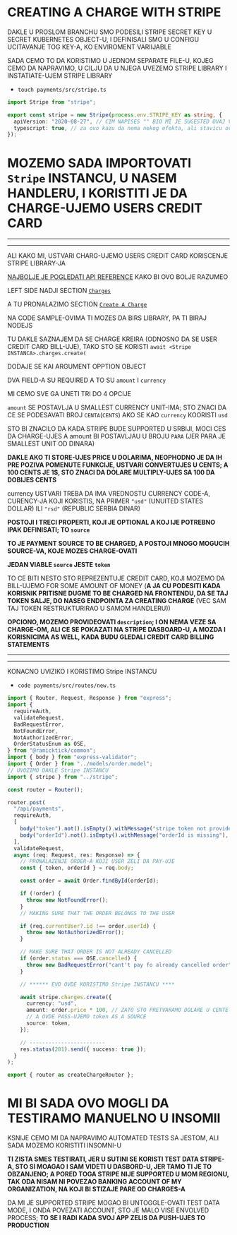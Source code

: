 # CREATING A CHARGE WITH STRIPE

DAKLE U PROSLOM BRANCHU SMO PODESILI STRIPE SECRET KEY U SECRET KUBERNETES OBJECT-U, I DEFINISALI SMO U CONFIGU UCITAVANJE TOG KEY-A, KO ENVIROMENT VARIIJABLE

SADA CEMO TO DA KORISTIMO U JEDNOM SEPARATE FILE-U, KOJEG CEMO DA NAPRAVIMO, U CILJU DA U NJEGA UVEZEMO STRIPE LIBRARY I INSTATIATE-UJEM STRIPE LIBRARY

- `touch payments/src/stripe.ts`

```ts
import Stripe from "stripe";

export const stripe = new Stripe(process.env.STRIPE_KEY as string, {
  apiVersion: "2020-08-27", // CIM NAPISES "" BIO MI JE SUGESTED OVAJ VERSION
  typescript: true, // za ovo kazu da nema nekog efekta, ali stavicu ovo
});

```

# MOZEMO SADA IMPORTOVATI `Stripe` INSTANCU, U NASEM HANDLERU, I KORISTITI JE DA CHARGE-UJEMO USERS CREDIT CARD

***
***

ALI KAKO MI, USTVARI CHARG-UJEMO USERS CREDIT CARD KORISCENJE STRIPE LIBRARY-JA

[NAJBOLJE JE POGLEDATI API REFERENCE](https://stripe.com/docs/api) KAKO BI OVO BOLJE RAZUMEO 

LEFT SIDE NADJI SECTION [`Charges`](https://stripe.com/docs/api/charges)

A TU PRONALAZIMO SECTION [`Create A Charge`](https://stripe.com/docs/api/charges/create?lang=node)

NA CODE SAMPLE-OVIMA TI MOZES DA BIRS LIBRARY, PA TI BIRAJ NODEJS

TU DAKLE SAZNAJEM DA SE CHARGE KREIRA (ODNOSNO DA SE USER CREDIT CARD BILL-UJE), TAKO STO SE KORISTI `await <Stripe INSTANCA>.charges.create(`

DODAJE SE KAI ARGUMENT OPPTION OBJECT

DVA FIELD-A SU REQUIRED A TO SU `amount` I `currency`

MI CEMO SVE GA UNETI TRI DO 4 OPCIJE

`amount` SE POSTAVLJA U SMALLEST CURRENCY UNIT-IMA; STO ZNACI DA CE SE PODESAVATI BROJ `CENTA`(`CENTS`) AKO SE KAO `currency` KOORISTI `usd`

STO BI ZNACILO DA KADA STRIPE BUDE SUPPORTED U SRBIJI, MOCI CES DA CHARGE-UJES A amount BI POSTAVLJAU U BROJU `PARA` (JER PARA JE SMALLEST UNIT OD DINARA)

**DAKLE AKO TI STORE-UJES PRICE U DOLARIMA, NEOPHODNO JE DA IH PRE POZIVA POMENUTE FUNKCIJE, USTVARI CONVERTUJES U CENTS; A 100 CENTS JE 1$, STO ZNACI DA DOLARE MULTIPLY-UJES SA 100 DA DOBIJES CENTS**

currency USTVARI TREBA DA IMA VREDNOSTU CURRENCY CODE-A, CURENCY-JA KOJI KORISTIS, NA PRIMER `"usd"` (UNUITED STATES DOLLAR) ILI `"rsd"` (REPUBLIC SERBIA DINAR)

**POSTOJI I TRECI PROPERTI, KOJI JE OPTIONAL A KOJ IJE POTREBNO IPAK DEFINISATI; TO `source`**

**TO JE PAYMENT SOURCE TO BE CHARGED, A POSTOJI MNOGO MOGUCIH SOURCE-VA, KOJE MOZES CHARGE-OVATI**

**JEDAN VIABLE `source` JESTE `token`**

TO CE BITI NESTO STO REPREZENTUJE CREDIT CARD, KOJI MOZEMO DA BILL-UJEMO FOR SOME AMOUNT OF MONEY (**A JA CU PODESITI KADA KORISNIK PRITISNE DUGME TO BE CHARGED NA FRONTENDU, DA SE TAJ TOKEN SALJE, DO NASEG ENDPOINTA ZA CREATING CHARGE** (VEC SAM TAJ TOKEN RESTRUKTURIRAO U SAMOM HANDLERU))

**OPCIONO, MOZEMO PROVIDEOVATI `description`; I ON NEMA VEZE SA CHARGE-OM, ALI CE SE POKAZATI NA STRIPE DASBOARD-U, A MOZDA I KORISNICIMA AS WELL, KADA BUDU GLEDALI CREDIT CARD BILLING STATEMENTS**

***
***

KONACNO UVIZIKO I KORISTIMO Stripe INSTANCU

- `code payments/src/routes/new.ts`

```ts
import { Router, Request, Response } from "express";
import {
  requireAuth,
  validateRequest,
  BadRequestError,
  NotFoundError,
  NotAuthorizedError,
  OrderStatusEnum as OSE,
} from "@ramicktick/common";
import { body } from "express-validator";
import { Order } from "../models/order.model";
// UVOZIMO DAKLE Stripe INSTANCU
import { stripe } from "../stripe";

const router = Router();

router.post(
  "/api/payments",
  requireAuth,
  [
    body("token").not().isEmpty().withMessage("stripe token not provided"),
    body("orderId").not().isEmpty().withMessage("orderId is missing"),
  ],
  validateRequest,
  async (req: Request, res: Response) => {
    // PRONALAZENJE ORDER-A KOJI USER ZELI DA PAY-UJE
    const { token, orderId } = req.body;

    const order = await Order.findById(orderId);

    if (!order) {
      throw new NotFoundError();
    }
    // MAKING SURE THAT THE ORDER BELONGS TO THE USER

    if (req.currentUser?.id !== order.userId) {
      throw new NotAuthorizedError();
    }

    // MAKE SURE THAT ORDER IS NOT ALREADY CANCELLED
    if (order.status === OSE.cancelled) {
      throw new BadRequestError("cant't pay fo already cancelled order");
    }

    // ****** EVO OVDE KORISTIMO Stripe INSTANCU ****

    await stripe.charges.create({
      currency: "usd",
      amount: order.price * 100, // ZATO STO PRETVARAMO DOLARE U CENTE
      // A OVDE PASS-UJEMO token AS A SOURCE
      source: token,
    });

    // ------------------------
    res.status(201).send({ success: true });
  }
);

export { router as createChargeRouter };

```

# MI BI SADA OVO MOGLI DA TESTIRAMO MANUELNO U INSOMII

KSNIJE CEMO MI DA NAPRAVIMO AUTOMATED TESTS SA JESTOM, ALI SADA MOZEMO KORISTITI INSOMNI-U

**TI ZISTA SMES TESTIRATI, JER U SUTINI SE KORISTI TEST DATA STRIPE-A, STO SI MOAGAO I SAM VIDETI U DASBORD-U, JER TAMO TI JE TO OBZANJENO; A PORED TOGA STRIPE NIJE SUPPORTED U MOM REGIONU, TAK ODA NISAM NI POVEZAO BANKING ACCOUNT OF MY ORGANIZATION, NA KOJI BI STIZAJE PARE OD CHARGES-A**

DA MI JE SUPPORTED STRIPE MOGAO BI UNTOGGLE-OVATI TEST DATA MODE, I ONDA POVEZATI ACCOUNT, STO JE MALO VISE ENVOLVED PROCESS; **TO SE I RADI KADA SVOJ APP ZELIS DA PUSH-UJES TO PRODUCTION**
